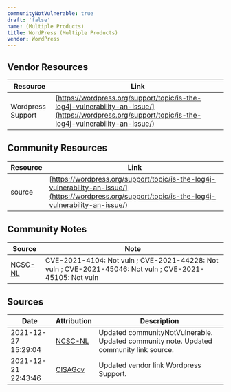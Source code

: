 ```yaml
---
communityNotVulnerable: true
draft: 'false'
name: (Multiple Products)
title: WordPress (Multiple Products)
vendor: WordPress
---
```


## Vendor Resources
| Resource | Link |
| --- | --- |
| Wordpress Support | [https://wordpress.org/support/topic/is-the-log4j-vulnerability-an-issue/](https://wordpress.org/support/topic/is-the-log4j-vulnerability-an-issue/) |

## Community Resources
| Resource | Link |
| --- | --- |
| source | [https://wordpress.org/support/topic/is-the-log4j-vulnerability-an-issue/](https://wordpress.org/support/topic/is-the-log4j-vulnerability-an-issue/) |

## Community Notes
| Source | Note |
| --- | --- |
| [NCSC-NL](https://github.com/NCSC-NL/log4shell/blob/main/software/README.md) | CVE-2021-4104: Not vuln ; CVE-2021-44228: Not vuln ; CVE-2021-45046: Not vuln ; CVE-2021-45105: Not vuln </ul> |

## Sources
| Date | Attribution | Description |
| --- | --- | --- |
| 2021-12-27 15:29:04 | [NCSC-NL](https://github.com/NCSC-NL/log4shell/blob/main/software/README.md) | Updated communityNotVulnerable. Updated community note. Updated community link source.  |
| 2021-12-21 22:43:46 | [CISAGov](https://raw.githubusercontent.com/cisagov/log4j-affected-db/develop/README.md) | Updated vendor link Wordpress Support.  |
